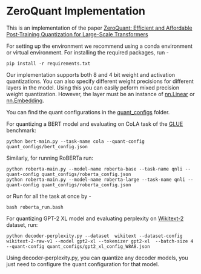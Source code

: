 # ZeroQuant Implementation

This is an implementation of the paper [ZeroQuant: Efficient and Affordable Post-Training Quantization for Large-Scale Transformers](https://arxiv.org/abs/2206.01861)

For setting up the environment we recommend using a conda environment or virtual environment. For installing the required packages, run - 
```
pip install -r requirements.txt
```
Our implementation supports both 8 and 4 bit weight and activation quantizations. You can also specify different weight precisions for different layers in the model. Using this you can easily peform mixed precision weight quantization.
However, the layer must be an instance of [nn.Linear](https://pytorch.org/docs/stable/generated/torch.nn.Linear.html) or [nn.Embedding](https://pytorch.org/docs/stable/generated/torch.nn.Embedding.html).

You can find the quant configurations in the [quant_configs](quant_configs) folder.

For quantizing a BERT model and evaluating on CoLA task of the [GLUE](https://gluebenchmark.com/) benchmark:
```
python bert-main.py --task-name cola --quant-config quant_configs/bert_config.json
```

Similarly, for running RoBERTa run:

```
python roberta-main.py --model-name roberta-base --task-name qnli --quant-config quant_configs/roberta_config.json
python roberta-main.py --model-name roberta-large --task-name qnli --quant-config quant_configs/roberta_config.json
```
or Run for all the task at once by -
```
bash roberta_run.bash
```


For quantizing GPT-2 XL model and evaluating perplexity on [Wikitext-2](https://huggingface.co/datasets/wikitext) dataset, run:

```
python decoder-perplexity.py --dataset  wikitext --dataset-config wikitext-2-raw-v1 --model gpt2-xl --tokenizer gpt2-xl  --batch-size 4 --quant-config quant_configs/gpt2_xl_config_W8A8.json
```
Using decoder-perplexity.py, you can quantize any decoder models, you just need to configure the quant configuration for that model.
